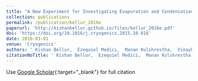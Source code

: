 ```yaml
---
title: "A New Experiment for Investigating Evaporation and Condensation of Cryogenic Propellants"
collection: publications
permalink: /publication/bellur_2016e
paperurl: 'http://kishanbellur.github.io/files/bellur_2016e.pdf'
doi: 'https://doi.org/10.1016/j.cryogenics.2015.10.016'
date: 2016-03-01
venue: 'Cryogenics'
authors: ' Kishan Bellur,  Ezequiel Medici,  Manan Kulshrestha,  Vinaykumar Konduru,  Daanish Tyrewala,  Arun Tamilarasan,  John McQuillen,  Juscelino Leao,  Daniel Hussey,  David Jacobson,  {\relax Julia}. Scherschligt,  James Hermanson,  Chang Choi,  Jeffrey Allen.'
citationNoTitle: ' Kishan Bellur,  Ezequiel Medici,  Manan Kulshrestha,  Vinaykumar Konduru,  Daanish Tyrewala,  Arun Tamilarasan,  John McQuillen,  Juscelino Leao,  Daniel Hussey,  David Jacobson,  {\relax Julia}. Scherschligt,  James Hermanson,  Chang Choi,  Jeffrey Allen. <i>Cryogenics</i>, 2016.'
---
```

Use [Google Scholar](https://scholar.google.com/scholar?q=A+New+Experiment+for+Investigating+Evaporation+and+Condensation+of+Cryogenic+Propellants){:target="_blank"} for full citation